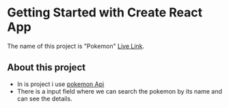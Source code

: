 # Getting Started with Create React App

The name of this project is "Pokemon" [Live Link](https://pokemon-nipaa.netlify.app/).

## About this project
* In is project i use [pokemon Api](https://pokeapi.co/api/v2/berry)
* There is a input field where we can search the pokemon by its name and can see the details.

